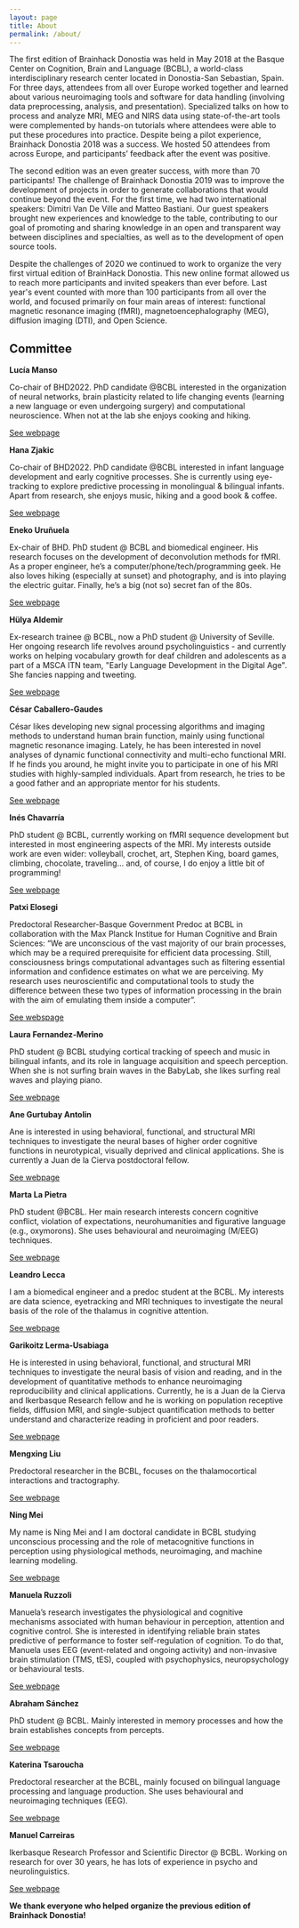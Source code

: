 ```yaml
---
layout: page
title: About
permalink: /about/
---
```


The first edition of Brainhack Donostia was held in May 2018 at the Basque Center on Cognition, Brain and Language (BCBL), a world-class interdisciplinary research center located in Donostia-San Sebastian, Spain. For three days, attendees from all over Europe worked together and learned about various neuroimaging tools and software for data handling (involving data preprocessing, analysis, and presentation). Specialized talks on how to process and analyze MRI, MEG and NIRS data using state-of-the-art tools were complemented by hands-on tutorials where attendees were able to put these procedures into practice. Despite being a pilot experience, Brainhack Donostia 2018 was a success. We hosted 50 attendees from across Europe, and participants’ feedback after the event was positive.

The second edition was an even greater success, with more than 70 participants! The challenge of Brainhack Donostia 2019 was to improve the development of projects in order to generate collaborations that would continue beyond the event. For the first time, we had two international speakers: Dimitri Van De Ville and Matteo Bastiani. Our guest speakers brought new experiences and knowledge to the table, contributing to our goal of promoting and sharing knowledge in an open and transparent way between disciplines and specialties, as well as to the development of open source tools.

Despite the challenges of 2020 we continued to work to organize the very first virtual edition of BrainHack Donostia. This new online format allowed us to reach more participants and invited speakers than ever before. Last year's event counted with more than 100 participants from all over the world, and focused primarily on four main areas of interest: functional magnetic resonance imaging (fMRI), magnetoencephalography (MEG), diffusion imaging (DTI), and Open Science.
## Committee

**Lucía Manso**

Co-chair of BHD2022. PhD candidate @BCBL interested in the organization of neural networks, brain plasticity related to life changing events (learning a new language or even undergoing surgery) and computational neuroscience. When not at the lab she enjoys cooking and hiking.

[See webpage](https://www.bcbl.eu/es/conocenos/equipo/luca-manso)

**Hana Zjakic**

Co-chair of BHD2022. PhD candidate @BCBL interested in infant language development and early cognitive processes. She is currently using eye-tracking to explore predictive processing in monolingual & bilingual infants. Apart from research, she enjoys music, hiking and a good book & coffee.

[See webpage](https://bcbl.eu/es/conocenos/equipo/hana-zjakic)

**Eneko Uruñuela**

Ex-chair of BHD. PhD student @ BCBL and biomedical engineer. His research focuses on the development of deconvolution methods for fMRI. As a proper engineer, he’s a computer/phone/tech/programming geek. He also loves hiking (especially at sunset) and photography, and is into playing the electric guitar. Finally, he’s a big (not so) secret fan of the 80s.

[See webpage](https://www.bcbl.eu/es/conocenos/equipo/eneko-uruuela)

**Hülya Aldemir**

Ex-research trainee @ BCBL, now a PhD student @ University of Seville. Her ongoing research life revolves around psycholinguistics - and currently works on helping vocabulary growth for deaf children and adolescents as a part of a MSCA ITN team, "Early Language Development in the Digital Age". She fancies napping and tweeting.

[See webpage](https://www.ntnu.edu/web/e-ladda/hulya-aldemir)

**César Caballero-Gaudes**

César likes developing new signal processing algorithms and imaging methods to understand human brain function, mainly using functional magnetic resonance imaging. Lately, he has been interested in novel analyses of dynamic functional connectivity and multi-echo functional MRI. If he finds you around, he might invite you to participate in one of his MRI studies with highly-sampled individuals. Apart from research, he tries to be a good father and an appropriate mentor for his students.

[See webpage](https://www.bcbl.eu/es/conocenos/equipo/cesar-caballero-gaudes)

**Inés Chavarría**

PhD student @ BCBL, currently working on fMRI sequence development but interested in most engineering aspects of the MRI. My interests outside work are even wider: volleyball, crochet, art, Stephen King, board games, climbing, chocolate, traveling... and, of course, I do enjoy a little bit of programming!

[See webpage](https://www.bcbl.eu/es/ines-chavarria)

**Patxi Elosegi**

Predoctoral Researcher-Basque Government Predoc at BCBL in collaboration with the Max Planck Institue for Human Cognitive and Brain Sciences: “We are unconscious of the vast majority of our brain processes, which may be a required prerequisite for efficient data processing. Still, consciousness brings computational advantages such as filtering essential information and confidence estimates on what we are perceiving. My research uses neuroscientific and computational tools to study the difference between these two types of information processing in the brain with the aim of emulating them inside a computer”.

[See webspage](https://bcbl.eu/es/patxi-elosegi)

**Laura Fernandez-Merino**

PhD student @ BCBL studying cortical tracking of speech and music in bilingual infants, and its role in language acquisition and speech perception. When she is not surfing brain waves in the BabyLab, she likes surfing real waves and playing piano.

[See webpage](https://www.bcbl.eu/en/conocenos/equipo/laura-fernandez-merino)

**Ane Gurtubay Antolin**

Ane is interested in using behavioral, functional, and structural MRI techniques to investigate the neural bases of higher order cognitive functions in neurotypical, visually deprived and clinical applications. She is currently a Juan de la Cierva postdoctoral fellow.

[See webpage](https://bcbl.eu/es/ane-gurtubay-antolin)

**Marta La Pietra**

PhD student @BCBL. Her main research interests concern cognitive conflict, violation of expectations, neurohumanities and figurative language (e.g., oxymorons). She uses behavioural and neuroimaging (M/EEG) techniques.

[See webpage](https://bcbl.eu/en/marta-la-pietra)

**Leandro Lecca**

I am a biomedical engineer and a predoc student at the BCBL. My interests are data science, eyetracking and MRI techniques to investigate the neural basis of the role of the thalamus in cognitive attention.

[See webpage](https://bcbl.eu/es/leandro-lecca)

**Garikoitz Lerma-Usabiaga**

He is interested in using behavioral, functional, and structural MRI techniques to investigate the neural basis of vision and reading, and in the development of quantitative methods to enhance neuroimaging reproducibility and clinical applications. Currently, he is a Juan de la Cierva and Ikerbasque Research fellow and he is working on population receptive fields, diffusion MRI, and single-subject quantification methods to better understand and characterize reading in proficient and poor readers.

[See webpage](https://www.bcbl.eu/es/conocenos/equipo/garikoitz-lerma-usabiaga)

**Mengxing Liu**

Predoctoral researcher in the BCBL, focuses on the thalamocortical interactions and tractography.

[See webpage](https://bcbl.eu/es/conocenos/equipo/mengxing-liu)

**Ning Mei**

My name is Ning Mei and I am doctoral candidate in BCBL studying unconscious processing and the role of metacognitive functions in perception using physiological methods, neuroimaging, and machine learning modeling.

[See webpage](https://bcbl.eu/es/conocenos/equipo/ning-mei)

**Manuela Ruzzoli**

Manuela’s research investigates the physiological and cognitive mechanisms associated with human behaviour in perception, attention and cognitive control. She is interested in identifying reliable brain states predictive of performance to foster self-regulation of cognition. To do that, Manuela uses EEG (event-related and ongoing activity) and non-invasive brain stimulation (TMS, tES), coupled with psychophysics, neuropsychology or behavioural tests.

[See webpage](https://bcbl.eu/es/conocenos/equipo/manuela-ruzzoli)

**Abraham Sánchez**

PhD student @ BCBL. Mainly interested in memory processes and how the brain establishes concepts from percepts.

[See webpage](https://www.bcbl.eu/es/abraham-sanchez)

**Katerina Tsaroucha**

Predoctoral researcher at the BCBL, mainly focused on bilingual language processing and language production. She uses behavioural and neuroimaging techniques (EEG).

[See webpage](https://www.bcbl.eu/en/aikaterini-tsaroucha)

**Manuel Carreiras**

Ikerbasque Research Professor and Scientific Director @ BCBL. Working on research for over 30 years, he has lots of experience in psycho and neurolinguistics.

[See webpage](https://www.bcbl.eu/es/conocenos/equipo/manuel-carreiras)

**We thank everyone who helped organize the previous edition of Brainhack Donostia!**

